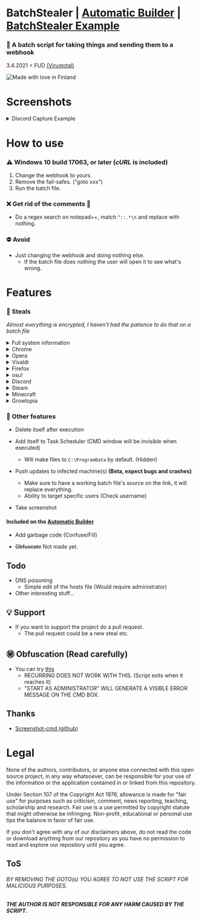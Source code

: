 # BatchStealer | [Automatic Builder](https://github.com/Takaovi/BSBuilder) | [BatchStealer Example](https://github.com/Takaovi/BatchStealer-Example)

### 📜 A batch script for taking things and sending them to a webhook 

3.4.2021 < FUD [(Virustotal)](https://www.virustotal.com/gui/file/6dfc563da383268f927fd90834afe1f2b5757933ea7527029c94f5aa6ab08c0d/detection)

![Made with love in Finland](https://madewithlove.now.sh/fi?heart=true&colorB=%23387fdc&template=plastic)

# Screenshots

 <details>
  <summary>Discord Capture Example</summary>
 
  <p align="center">
  <img src="https://i.imgur.com/8tmguuS.jpg">
  </p>
  
  *Example report, not a real user. Firefox has no files as it wasn't installed on the machine.*
</details>

# How to use

### ⚠️ Windows 10 build 17063, or later (*cURL* is included)

1. Change the webhook to yours.
2. Remove the fail-safes. ("goto xxx")
3. Run the batch file.

### ❌ Get rid of the comments 📝
* Do a regex search on notepad++, match `^::.*\n` and replace with nothing.

### ⛔ Avoid
* Just changing the webhook and doing nothing else. 
  * If the batch file does nothing the user will open it to see what's wrong.

# Features

### 💉 Steals

*Almost everything is encrypted, I haven't had the patience to do that on a batch file*

 <details>
  <summary>Full system information</summary>
 
   * OS Name & Version
   * Product ID
   * System Manufacturer
   * Processor(s)
   * BIOS Version
   * Time Zone
   * Total Physical Memory
   * Network Card(s)
   * And more...
</details>
<details>
  <summary>Chrome</summary>
 
  * Cookies
  * History
  * Shortcuts
  * Bookmarks
  * Login Data
</details>
<details>
  <summary>Opera</summary>
 
  * Cookies
  * History
  * Shortcuts
  * Bookmarks
  * Login Data
</details>
<details>
  <summary>Vivaldi</summary>
 
  * Cookies
  * History
  * Shortcuts
  * Bookmarks
  * Login Data
</details>
<details>
  <summary>Firefox</summary>
 
  * Logins
  * key3
  * key4
  * Cookies (Plain text!)
</details>
<details>
  <summary>osu!</summary>
 
 * osu!.cfg
</details>
<details>
  <summary>Discord</summary>
 
  * File containing a Token
  * Other various files
</details>
<details>
  <summary>Steam</summary>
 
  * Logged in users (Username, email)
  * Hidden ssfn files
</details>
<details>
  <summary>Minecraft</summary>
 
* Launcher profiles and accounts
</details>
<details>
  <summary>Growtopia</summary>
 
  * Save.dat
</details>

### 📑 Other features 

  * Delete itself after execution

  * Add itself to Task Scheduler (CMD window will be invisible when executed)
     * Will make files to `C:\ProgramData` by default. (Hidden)

  * Push updates to infected machine(s) **(Beta, expect bugs and crashes)**
    * Make sure to have a working batch file's source on the link, it will replace everything.
    * Ability to target specific users (Check username)
    
  * Take screenshot
    
#### Included on the [Automatic Builder](https://github.com/Takaovi/BSBuilder)
  * Add garbage code (Confuse/Fill)

  * ~~Obfuscate~~ Not made yet.

## Todo
* DNS poisoning
  * Simple edit of the hosts file (Would require administrator)
* Other interesting stuff...

## 💡 Support

* If you want to support the project do a pull request.
  * The pull request could be a new steal etc.

## ㊙️ Obfuscation (Read carefully)
* You can try [this](https://github.com/SkyEmie/batch-obfuscator)
  * RECURRING DOES NOT WORK WITH THIS. (Script exits when it reaches it)
  * "START AS ADMINISTRATOR" WILL GENERATE A VISIBLE ERROR MESSAGE ON THE CMD BOX.

## Thanks

* [Screenshot-cmd (github)](https://github.com/chuntaro/screenshot-cmd)
# Legal

None of the authors, contributors, or anyone else connected with this open source project, in any way whatsoever, can be responsible for your use of the information or the application contained in or linked from this repository.

Under Section 107 of the Copyright Act 1976, allowance is made for "fair use" for purposes such as criticism, comment, news reporting, teaching, scholarship and research. Fair use is a use permitted by copyright statute that might otherwise be infringing. Non-profit, educational or personal use tips the balance in favor of fair use.

If you don't agree with any of our disclaimers above, do not read the code or download anything from our repository as you have no permission to read and explore our repository until you agree.

## ToS

###### BY REMOVING THE GOTO(s) YOU AGREE TO NOT USE THE SCRIPT FOR MALICIOUS PURPOSES. 
##### THE AUTHOR IS NOT RESPONSIBLE FOR ANY HARM CAUSED BY THE SCRIPT.
